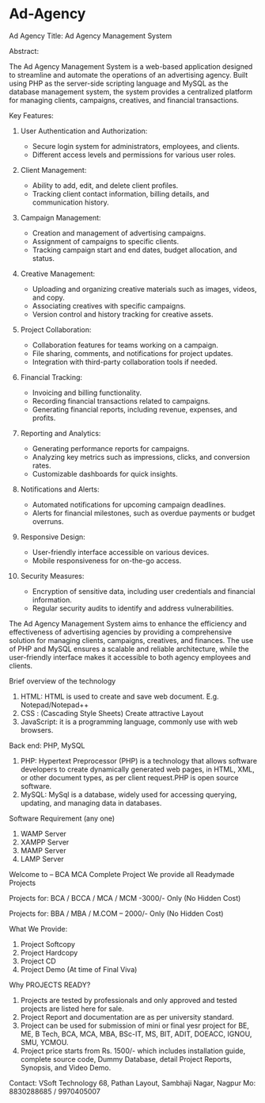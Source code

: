 # Ad-Agency
Ad Agency
Title: Ad Agency Management System

Abstract:

The Ad Agency Management System is a web-based application designed to streamline and automate the operations of an advertising agency. Built using PHP as the server-side scripting language and MySQL as the database management system, the system provides a centralized platform for managing clients, campaigns, creatives, and financial transactions.

Key Features:

1. User Authentication and Authorization:
   - Secure login system for administrators, employees, and clients.
   - Different access levels and permissions for various user roles.

2. Client Management:
   - Ability to add, edit, and delete client profiles.
   - Tracking client contact information, billing details, and communication history.

3. Campaign Management:
   - Creation and management of advertising campaigns.
   - Assignment of campaigns to specific clients.
   - Tracking campaign start and end dates, budget allocation, and status.

4. Creative Management:
   - Uploading and organizing creative materials such as images, videos, and copy.
   - Associating creatives with specific campaigns.
   - Version control and history tracking for creative assets.

5. Project Collaboration:
   - Collaboration features for teams working on a campaign.
   - File sharing, comments, and notifications for project updates.
   - Integration with third-party collaboration tools if needed.

6. Financial Tracking:
   - Invoicing and billing functionality.
   - Recording financial transactions related to campaigns.
   - Generating financial reports, including revenue, expenses, and profits.

7. Reporting and Analytics:
   - Generating performance reports for campaigns.
   - Analyzing key metrics such as impressions, clicks, and conversion rates.
   - Customizable dashboards for quick insights.

8. Notifications and Alerts:
   - Automated notifications for upcoming campaign deadlines.
   - Alerts for financial milestones, such as overdue payments or budget overruns.

9. Responsive Design:
   - User-friendly interface accessible on various devices.
   - Mobile responsiveness for on-the-go access.

10. Security Measures:
    - Encryption of sensitive data, including user credentials and financial information.
    - Regular security audits to identify and address vulnerabilities.

The Ad Agency Management System aims to enhance the efficiency and effectiveness of advertising agencies by providing a comprehensive solution for managing clients, campaigns, creatives, and finances. The use of PHP and MySQL ensures a scalable and reliable architecture, while the user-friendly interface makes it accessible to both agency employees and clients.

Brief overview of the technology
1.	HTML: HTML is used to create and save web document. E.g. Notepad/Notepad++
2.	CSS : (Cascading Style Sheets) Create attractive Layout
3.	JavaScript: it is a programming language, commonly use with web browsers.

Back end: PHP, MySQL
1.	PHP: Hypertext Preprocessor (PHP) is a technology that allows software developers to create dynamically generated web pages, in HTML, XML, or other document types, as per client request.PHP is open source software.
2.	MySQL: MySql is a database, widely used for accessing querying, updating, and managing data in databases.

Software Requirement (any one)
1.	WAMP Server
2.	XAMPP Server
3.	MAMP Server
4.	LAMP Server

Welcome to – BCA MCA Complete Project
We provide all Readymade Projects 

Projects for: BCA / BCCA / MCA / MCM -3000/- Only (No Hidden Cost) 

Projects for: BBA / MBA / M.COM – 2000/- Only (No Hidden Cost) 

What We Provide: 
1. Project Softcopy 
2. Project Hardcopy 
3. Project CD 
4. Project Demo (At time of Final Viva) 

Why PROJECTS READY? 
1. Projects are tested by professionals and only approved and tested projects are listed here for sale. 
2. Project Report and documentation are as per university standard. 
3. Project can be used for submission of mini or final yesr project for BE, ME, B Tech, BCA, MCA, MBA, BSc-IT, MS, BIT, ADIT, DOEACC, IGNOU, SMU, YCMOU. 
4. Project price starts from Rs. 1500/- which includes installation guide, complete source code, Dummy Database, detail Project Reports, Synopsis, and Video Demo. 

Contact: 
VSoft Technology 
68, Pathan Layout, Sambhaji Nagar, Nagpur 
Mo: 8830288685 / 9970405007
